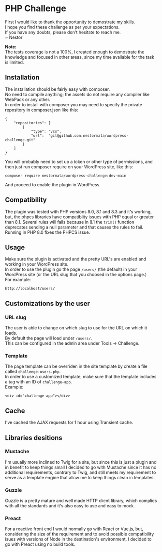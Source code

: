 # PHP Challenge

First I would like to thank the opportunity to demostrate my skills.  
I hope you find these challenge as per your expectations.  
If you have any doubts, please don't hesitate to reach me.  
~ Nestor

**Note:**  
The tests coverage is not a 100%, I created enough to demostrate the knowledge and focused in other areas, since my time available for the task is limited.

## Installation

The installation should be fairly easy with composer.  
No need to compile anything; the assets do not require any compiler like WebPack or any other.  
In order to install with composer you may need to specify the private repository in composer.json
like this:  

```
{
    "repositories": [
        {
            "type": "vcs",
            "url":  "git@github.com:nestormata/wordpress-challenge.git"
        }
    ]
}
```
You will probably need to set up a token or other type of permissions, and then just run composer require on your WordPress site, like this:

```
composer require nestormata/wordpress-challenge:dev-main
```
And proceed to enable the plugin in WordPress.

## Compatibility

The plugin was tested with PHP versions 8.0, 8.1 and 8.3 and it's working, but, the phpcs libraries have compatiblity issues with PHP equal or greater than 8.1.
Several rules will fails because in 8.1 the `trim()` function deprecates sending a null parameter and that causes the rules to fail.
Running in PHP 8.0 fixes the PHPCS issue.

## Usage

Make sure the plugin is activated and the pretty URL's are enabled and working in your WordPress site.  
In order to use the plugin go the page `/users/` (the default) in your WordPress site (or the URL slug that you choosed in the options page.)  
For example:

```
http://localhost/users/
```

## Customizations by the user

### URL slug

The user is able to change on which slug to use for the URL on which it loads.  
By default the page will load under `/users/`.  
This can be configured in the admin area under Tools -> Challenge.  

### Template

The page template can be overriden in the site template by create a file called `challenge-users.php`.  
In order to use a customized template, make sure that the template includes a tag with an ID of `challenge-app`.  
Example:

```
<div id="challenge-app"></div>
```

## Cache

I've cached the AJAX requests for 1 hour using Transient cache.

## Libraries desitions

### Mustache

I'm usually more inclined to Twig for a site, but since this is just a plugin and in benefit to keep things small I decided to go with Mustache since it has no additional requirements, contrary to Twig, and still meets my requirement to serve as a template engine that allow me to keep things clean in templates.

### Guzzle

Guzzle is a pretty mature and well made HTTP client library, which complies with all the standards and it's also easy to use and easy to mock.

### Preact

For a reactive front end I would normally go with React or Vue.js, but, considering the size of the requirement and to avoid possible compatibility isues with versions of Node in the destination's environment, I decided to go with Preact using no build tools.

